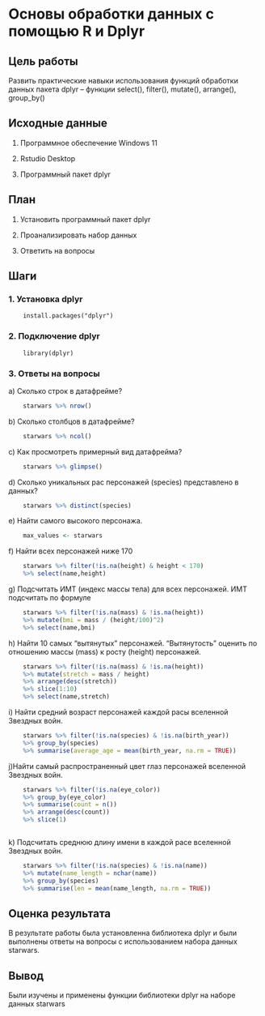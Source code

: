 
# Основы обработки данных с помощью R и Dplyr


## Цель работы
Развить практические навыки использования функций обработки данных пакета dplyr – функции select(), filter(), mutate(), arrange(), group_by()

## Исходные данные

1.  Программное обеспечение Windows 11

2.  Rstudio Desktop

3.  Программный пакет dplyr

## План

1.  Установить программный пакет dplyr

2.  Проанализировать набор данных

3.  Ответить на вопросы

## Шаги

### 1. Установка dplyr
```         
    install.packages("dplyr")
```

### 2. Подключение dplyr
```
    library(dplyr)
``` 

### 3. Ответы на вопросы

a\) Сколько строк в датафрейме?

```r
    starwars %>% nrow()
```

b\) Сколько столбцов в датафрейме?

```r
    starwars %>% ncol()
```

c\) Как просмотреть примерный вид датафрейма?

```r
    starwars %>% glimpse()
```

d\) Сколько уникальных рас персонажей (species) представлено в данных?

```r
    starwars %>% distinct(species)

```

e\) Найти самого высокого персонажа.

```r
    max_values <- starwars 
```

f\) Найти всех персонажей ниже 170

```r
    starwars %>% filter(!is.na(height) & height < 170) 
    %>% select(name,height)
```

g\) Подсчитать ИМТ (индекс массы тела) для всех персонажей. ИМТ подсчитать по формуле

```r
    starwars %>% filter(!is.na(mass) & !is.na(height)) 
    %>% mutate(bmi = mass / (height/100)^2) 
    %>% select(name,bmi)

```

h\) Найти 10 самых “вытянутых” персонажей. “Вытянутость” оценить по отношению массы (mass) к росту (height) персонажей.

```r
    starwars %>% filter(!is.na(mass) & !is.na(height)) 
    %>% mutate(stretch = mass / height) 
    %>% arrange(desc(stretch)) 
    %>% slice(1:10) 
    %>% select(name,stretch)
```

i\) Найти средний возраст персонажей каждой расы вселенной Звездных войн.

```r
    starwars %>% filter(!is.na(species) & !is.na(birth_year)) 
    %>% group_by(species) 
    %>% summarise(average_age = mean(birth_year, na.rm = TRUE))
```

j\)Найти самый распространенный цвет глаз персонажей вселенной Звездных войн.

```r
    starwars %>% filter(!is.na(eye_color)) 
    %>% group_by(eye_color)
    %>% summarise(count = n()) 
    %>% arrange(desc(count)) 
    %>% slice(1)
```
```{r}
```
k\) Подсчитать среднюю длину имени в каждой расе вселенной Звездных войн.

```r
    starwars %>% filter(!is.na(species) & !is.na(name)) 
    %>% mutate(name_length = nchar(name)) 
    %>% group_by(species) 
    %>% summarise(len = mean(name_length, na.rm = TRUE))
```

## Оценка результата

В результате работы была установленна библиотека dplyr и были выполнены ответы на вопросы с использованием набора данных starwars.

## Вывод

Были изучены и применены функции библиотеки dplyr на наборе данных starwars